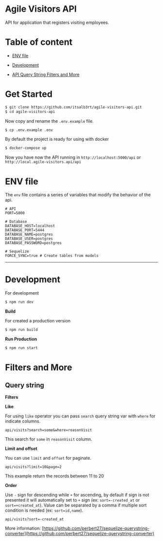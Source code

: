 # Agile Visitors API

API for application that registers visiting employees.

# Table of content

- [ENV file](#env-file)

- [Development](#development)

- [API Query String Filters and More](#filters-and-more)


# Get Started

```bash
$ git clone https://github.com/itsalb3rt/agile-visitors-api.git
$ cd agile-visitors-api
```

Now copy and rename the `.env.example` file.

```bash
$ cp .env.example .env
```

By default the project is ready for using with docker

```bash
$ docker-compose up
```

Now you have now the API running in `http://localhost:5000/api` or `http://local.agile-visitors.api/api`

# ENV file

The `env` file contains a series of variables that modify the behavior of the api.

```text
# API
PORT=5000 

# Database
DATABASE_HOST=localhost
DATABASE_PORT=5444
DATABASE_NAME=postgres
DATABASE_USER=postgres
DATABASE_PASSWORD=postgres

# Sequelize
FORCE_SYNC=true # Create tables from models
```
---

# Development

For development

```bash
$ npm run dev
```

**Build**

For created a production version
```bash
$ npm run build
```

**Run Production**

```bash
$ npm run start
```

# Filters and More


## Query string

**Filters**

**Like**

For using `like` operator you can pass `search` query string var with `where` for indicate columns.

```
api/visits?search=some&where=reasonVisit
```

This search for `some` in `reasonVisit` column.

**Limit and offset**

You can use `limit` and `offset` for paginate.

```
api/visits?limit=10&page=2
```

This example return the records between 11 to 20

**Order**

Use `-` sign for descending while `+` for ascending, by default if sign is not presented it will automatically set to `+` sign (ex: `sort=-created_at` or `sort=+created_at`). Value can be separated by a comma if multiple sort condition is needed (ex: `sort=id,name`).

```
api/visits?sort=-created_at
```

More information: [https://github.com/perbert27/sequelize-querystring-converter](https://github.com/perbert27/sequelize-querystring-converter)
